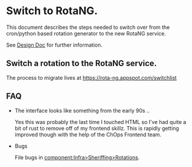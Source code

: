# Switch to RotaNG.

This document describes the steps needed to switch over from the cron/python based rotation generator
to the new RotaNG service.

See [Design Doc](https://docs.google.com/document/d/1WdvMckyfzfx9anU1hLHJ16EuvXv4Keo8aUmSTQRuNp4/edit) for further information.


## Switch a rotation to the RotaNG service.

The process to migrate lives at https://rota-ng.appspot.com/switchlist


## FAQ

* The interface looks like something from the early 90s ..

  Yes this was probably the last time I touched HTML so I've had quite a bit of rust to remove off of my frontend skillz.
  This is rapidly getting improved though with the help of the ChOps Frontend team.


* Bugs

  File bugs in [component:Infra>Sheriffing>Rotations](https://bugs.chromium.org/p/chromium/issues/list?q=component:Infra%3ESheriffing%3ERotations). 

